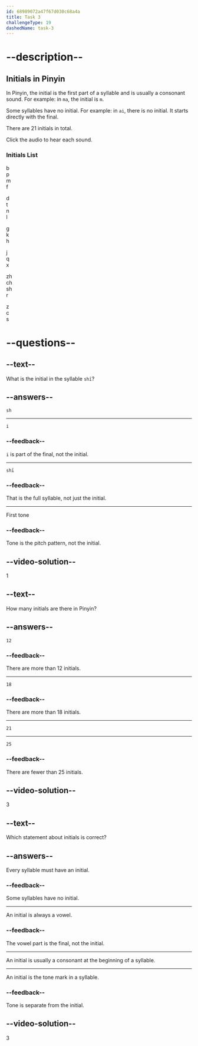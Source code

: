 ```yaml
---
id: 68989072a47f67d030c68a4a
title: Task 3
challengeType: 19
dashedName: task-3
---
```


# --description--

## Initials in Pinyin

In Pinyin, the initial is the first part of a syllable and is usually a consonant sound. For example: in `ma`, the initial is `m`.

Some syllables have no initial. For example: in `ai`, there is no initial. It starts directly with the final.

There are 21 initials in total.

Click the audio to hear each sound.

### Initials List

b <!-- audio: b -->  
p <!-- audio: p -->  
m <!-- audio: m -->  
f <!-- audio: f -->  

d <!-- audio: d -->  
t <!-- audio: t -->  
n <!-- audio: n -->  
l <!-- audio: l -->  

g <!-- audio: g -->  
k <!-- audio: k -->  
h <!-- audio: h -->  

j <!-- audio: j -->  
q <!-- audio: q -->  
x <!-- audio: x -->  

zh <!-- audio: zh -->  
ch <!-- audio: ch -->  
sh <!-- audio: sh -->  
r <!-- audio: r -->  

z <!-- audio: z -->  
c <!-- audio: c -->  
s <!-- audio: s -->  

# --questions--

## --text--

What is the initial in the syllable `shī`?

## --answers--

`sh`

---

`i`

### --feedback--

`i` is part of the final, not the initial.

---

`shī`

### --feedback--

That is the full syllable, not just the initial.

---

First tone

### --feedback--

Tone is the pitch pattern, not the initial.

## --video-solution--

1

## --text--

How many initials are there in Pinyin?

## --answers--

`12`

### --feedback--

There are more than 12 initials.

---

`18`

### --feedback--

There are more than 18 initials.

---

`21`

---

`25`

### --feedback--

There are fewer than 25 initials.

## --video-solution--

3

## --text--

Which statement about initials is correct?

## --answers--

Every syllable must have an initial.

### --feedback--

Some syllables have no initial.

---

An initial is always a vowel.

### --feedback--

The vowel part is the final, not the initial.

---

An initial is usually a consonant at the beginning of a syllable.

---

An initial is the tone mark in a syllable.

### --feedback--

Tone is separate from the initial.

## --video-solution--

3
